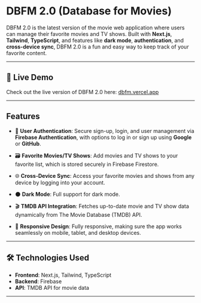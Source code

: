 # DBFM 2.0 (Database for Movies)

DBFM 2.0 is the latest version of the movie web application where users can manage their favorite movies and TV shows. Built with **Next.js**, **Tailwind**, **TypeScript**, and features like **dark mode**, **authentication**, and **cross-device sync**, DBFM 2.0 is a fun and easy way to keep track of your favorite content.

---

## 🚀 Live Demo

Check out the live version of DBFM 2.0 here: [dbfm.vercel.app](https://dbfm.vercel.app/)

---

## Features

- 🔐 **User Authentication**: Secure sign-up, login, and user management via **Firebase Authentication**, with options to log in or sign up using **Google** or **GitHub**.
- 🗃 **Favorite Movies/TV Shows**: Add movies and TV shows to your favorite list, which is stored securely in Firebase Firestore.
- 🌐 **Cross-Device Sync**: Access your favorite movies and shows from any device by logging into your account.
- 🌑 **Dark Mode**: Full support for dark mode.

- 🎬 **TMDB API Integration**: Fetches up-to-date movie and TV show data dynamically from The Movie Database (TMDB) API.
- 📱 **Responsive Design**: Fully responsive, making sure the app works seamlessly on mobile, tablet, and desktop devices.

---

## 🛠 Technologies Used

- **Frontend**: Next.js, Tailwind, TypeScript
- **Backend**: Firebase
- **API**: TMDB API for movie data

---

